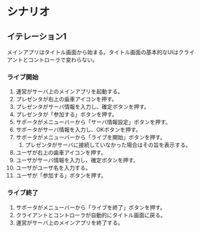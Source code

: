 # シナリオ

## イテレーション1

メインアプリはタイトル画面から始まる。タイトル画面の基本的なUIはクライアントとコントローラで変わらない。

### ライブ開始

1. 運営がサーバ上のメインアプリを起動する。
2. プレゼンタが右上の歯車アイコンを押す。
3. プレゼンタがサーバ情報を入力し、確定ボタンを押す。
4. プレゼンタが「参加する」ボタンを押す。
5. サポータがメニューバーから「サーバ情報設定」ボタンを押す。
6. サポータがサーバ情報を入力し、OKボタンを押す。
7. サポータがメニューバーから「ライブを開始」ボタンを押す。
   1. プレゼンタがサーバに接続していなかった場合はその旨を表示する。
8. ユーザが右上の歯車アイコンを押す。
9. ユーザがサーバ情報を入力し、確定ボタンを押す。
10. ユーザがユーザ名を入力する。
11. ユーザが「参加する」ボタンを押す。

### ライブ終了

1. サポータがメニューバーから「ライブを終了」ボタンを押す。
2. クライアントとコントローラが自動的にタイトル画面に戻る。
3. 運営がサーバ上のメインアプリを終了する。